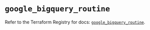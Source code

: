 # `google_bigquery_routine`

Refer to the Terraform Registry for docs: [`google_bigquery_routine`](https://registry.terraform.io/providers/hashicorp/google/6.49.0/docs/resources/bigquery_routine).
